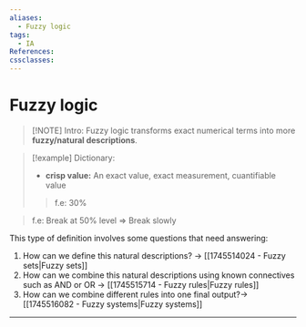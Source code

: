 ```yaml
---
aliases:
  - Fuzzy logic
tags:
  - IA
References: 
cssclasses:
---
```

# Fuzzy logic
> [!NOTE] Intro: 
> Fuzzy logic transforms exact numerical terms into more **fuzzy/natural descriptions**. 

> [!example] Dictionary: 
> + **crisp value:** An exact value, exact measurement, cuantifiable value
> > f.e: 30%


>f.e: Break at 50% level => Break slowly

This type of definition involves some questions that need answering:
1. How can we define this natural descriptions? → [[1745514024 - Fuzzy sets|Fuzzy sets]]
2. How can we combine this natural descriptions using known connectives such as AND or OR → [[1745515714 - Fuzzy rules|Fuzzy rules]]
3. How can we combine different rules into one final output?→ [[1745516082 - Fuzzy systems|Fuzzy systems]]


***